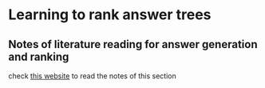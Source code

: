 # Learning to rank answer trees
## Notes of literature reading for answer generation and ranking
check [this website](https://htmlpreview.github.io/?https://github.com/HsinChang/CNL-tree-ranking/blob/master/reading_notes.html) to read the notes of this section
